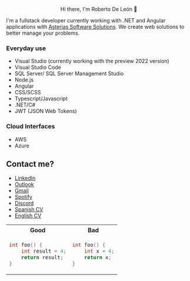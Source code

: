 <p align="center">
    Hi there, I'm Roberto De León 👋
</p>

I'm a fullstack developer currently working with .NET and Angular applications with [Asterias Software Solutions](https://github.com/Asterias-Software-Solutrions). We create web solutions to better manage your problems.

### Everyday use

* Visual Studio (currently working with the preview 2022 version)
* Visual Studio Code
* SQL Server/ SQL Server Management Studio
* Node.js
* Angular
* CSS/SCSS
* Typescript/Javascript
* .NET/C#
* JWT (JSON Web Tokens)

### Cloud Interfaces
* AWS
* Azure

## Contact me?

* [LinkedIn](https://www.linkedin.com/in/jayson-roberto-de-le%C3%B3n-mart%C3%ADnez-4aab1117a)
* [Outlook](mailto:json.roberto.deleon@outlook.com)
* [Gmail](mailto:json.roberto.deleon@gmail.com)
* [Spotify](https://open.spotify.com/user/mxjrdmmx?si=5c96ebdf386a4746)
* [Discord](0x41414141#1258)
* [Spanish CV](https://github.com/DiracSpace/DiracSpace/blob/main/Docs/CV%20-%20Espa%C3%B1ol.pdf)
* [English CV](https://github.com/DiracSpace/DiracSpace/blob/main/Docs/CV%20-%20Ingl%C3%A9s.pdf)


<table>
<tr>
<th> Good </th>
<th> Bad </th>
</tr>
<tr>
<td>

```c++
int foo() {
    int result = 4;
    return result;
}
```

</td>
<td>

```c++
int foo() { 
    int x = 4;
    return x;
}
```

</td>
</tr>
</table>
